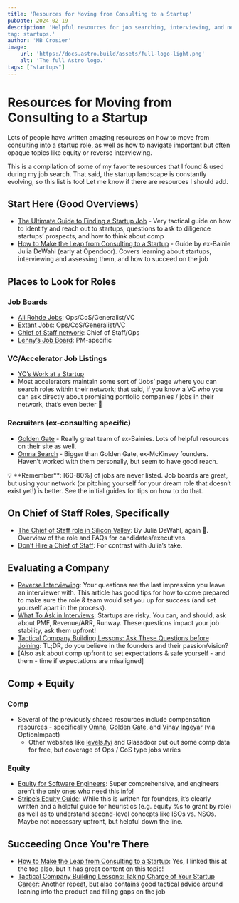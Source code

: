 ```yaml
---
title: 'Resources for Moving from Consulting to a Startup'
pubDate: 2024-02-19
description: 'Helpful resources for job searching, interviewing, and negotiating to move from consulting to startups
tag: startups.'
author: 'MB Crosier'
image:
    url: 'https://docs.astro.build/assets/full-logo-light.png'
    alt: 'The full Astro logo.'
tags: ["startups"]
---
```


# Resources for Moving from Consulting to a Startup

Lots of people have written amazing resources on how to move from consulting into a startup role, as well as how to navigate important but often opaque topics like equity or reverse interviewing.

This is a compilation of some of my favorite resources that I found & used during my job search. That said, the startup landscape is constantly evolving, so this list is too! Let me know if there are resources I should add.

## Start Here (Good Overviews)

- [The Ultimate Guide to Finding a Startup Job](https://www.vinayiyengar.com/job-guide/) - Very tactical guide on how to identify and reach out to startups, questions to ask to diligence startups’ prospects, and how to think about comp
- [How to Make the Leap from Consulting to a Startup](https://medium.com/future-vision/how-to-make-the-leap-from-consulting-to-a-startup-ee02fd80dbf7) - Guide by ex-Bainie Julia DeWahl (early at Opendoor). Covers learning about startups, interviewing and assessing them, and how to succeed on the job

## Places to Look for Roles

### Job Boards

- [Ali Rohde Jobs](https://alirohdejobs.substack.com/): Ops/CoS/Generalist/VC
- [Extant Jobs](https://extantjobs.substack.com/): Ops/CoS/Generalist/VC
- [Chief of Staff network](https://www.chiefofstaff.network/jobs): Chief of Staff/Ops
- [Lenny’s Job Board](https://www.lennysjobs.com/): PM-specific

### VC/Accelerator Job Listings

- [YC’s Work at a Startup](https://www.workatastartup.com/)
- Most accelerators maintain some sort of ‘Jobs’ page where you can search roles within their network; that said, if you know a VC who you can ask directly about promising portfolio companies / jobs in their network, that’s even better 🙂

### Recruiters (ex-consulting specific)

- [Golden Gate](https://www.goldengaterecruits.com/) - Really great team of ex-Bainies. Lots of helpful resources on their site as well.
- [Omna Search](https://www.omnasearch.com/) - Bigger than Golden Gate, ex-McKinsey founders. Haven’t worked with them personally, but seem to have good reach.

<aside>
💡 **Remember**: [60-80%] of jobs are never listed. Job boards are great, but using your network (or pitching yourself for your dream role that doesn’t exist yet!) is better. See the initial guides for tips on how to do that.

</aside>

## On Chief of Staff Roles, Specifically

- [The Chief of Staff role in Silicon Valley](https://medium.com/chiefofstaffnetwork/the-chief-of-staff-role-in-silicon-valley-182eb93e636e): By Julia DeWahl, again 🙂. Overview of the role and FAQs for candidates/executives.
- [Don’t Hire a Chief of Staff](https://nmoryl.com/dont-hire-a-chief-of-staff-b65c16d56eac): For contrast with Julia’s take.

## Evaluating a Company

- [Reverse Interviewing](https://www.reforge.com/blog/reverse-interview): Your questions are the last impression you leave an interviewer with. This article has good tips for how to come prepared to make sure the role & team would set you up for success (and set yourself apart in the process).
- [What To Ask in Interviews](https://posthog.com/founders/what-to-ask-in-interviews): Startups are risky. You can, and should, ask about PMF, Revenue/ARR, Runway. These questions impact your job stability, ask them upfront!
- [Tactical Company Building Lessons: Ask These Questions before Joining](https://review.firstround.com/23-tactical-company-building-lessons-learned-from-scaling-stripe-and-notion#3-ask-these-questions-before-joining-a-startup): TL;DR, do you believe in the founders and their passion/vision?
- [Also ask about comp upfront to set expectations & safe yourself - and them - time if expectations are misaligned]

## Comp + Equity

### Comp

- Several of the previously shared resources include compensation resources - specifically [Omna](https://www.omnasearch.com/2022-startup-compensation-guide), [Golden Gate](https://goldengaterecruits.substack.com/), and [Vinay Ingeyar](https://www.vinayiyengar.com/job-guide/) (via OptionImpact)
    - Other websites like [levels.fyi](http://levels.fyi) and Glassdoor put out some comp data for free, but coverage of Ops / CoS type jobs varies

### Equity

- [Equity for Software Engineers](https://blog.pragmaticengineer.com/equity-for-software-engineers/): Super comprehensive, and engineers aren’t the only ones who need this info!
- [Stripe’s Equity Guide](https://stripe.com/guides/equity-for-employees): While this is written for founders, it’s clearly written and a helpful guide for heuristics (e.g. equity %s to grant by role) as well as to understand second-level concepts like ISOs vs. NSOs. Maybe not necessary upfront, but helpful down the line.

## Succeeding Once You're There
- [How to Make the Leap from Consulting to a Startup](https://medium.com/future-vision/how-to-make-the-leap-from-consulting-to-a-startup-ee02fd80dbf7): Yes, I linked this at the top also, but it has great content on this topic! 
- [Tactical Company Building Lessons: Taking Charge of Your Startup Career](https://review.firstround.com/23-tactical-company-building-lessons-learned-from-scaling-stripe-and-notion#taking-charge-of-your-startup-career): Another repeat, but also contains good tactical advice around leaning into the product and filling gaps on the job
